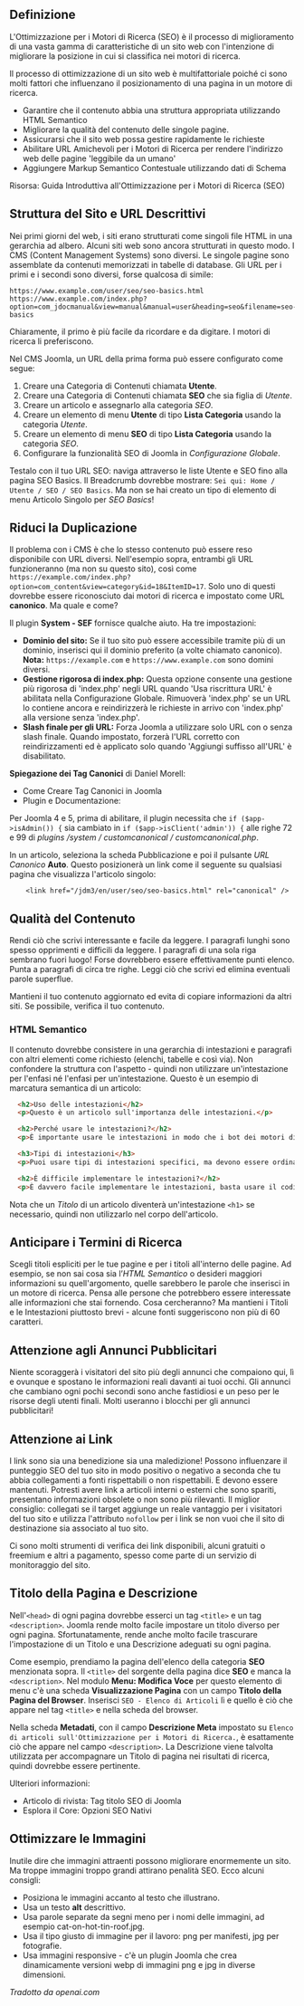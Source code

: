 <!-- Filename: jdocmanual?manual=user&heading=seo&filename=seo-basics.md / Display title: Fondamenti di SEO   -->

## Definizione

L'Ottimizzazione per i Motori di Ricerca (SEO) è il processo di miglioramento di una vasta gamma di caratteristiche di un sito web con l'intenzione di migliorare la posizione in cui si classifica nei motori di ricerca.

Il processo di ottimizzazione di un sito web è multifattoriale poiché ci sono molti fattori che influenzano il posizionamento di una pagina in un motore di ricerca.

- Garantire che il contenuto abbia una struttura appropriata utilizzando HTML Semantico
- Migliorare la qualità del contenuto delle singole pagine.
- Assicurarsi che il sito web possa gestire rapidamente le richieste
- Abilitare URL Amichevoli per i Motori di Ricerca per rendere l'indirizzo web delle pagine 'leggibile da un umano'
- Aggiungere Markup Semantico Contestuale utilizzando dati di Schema

Risorsa: Guida Introduttiva all'Ottimizzazione per i Motori di Ricerca (SEO)

## Struttura del Sito e URL Descrittivi

Nei primi giorni del web, i siti erano strutturati come singoli file HTML in una gerarchia ad albero. Alcuni siti web sono ancora strutturati in questo modo. I CMS (Content Management Systems) sono diversi. Le singole pagine sono assemblate da contenuti memorizzati in tabelle di database. Gli URL per i primi e i secondi sono diversi, forse qualcosa di simile:
```
https://www.example.com/user/seo/seo-basics.html
https://www.example.com/index.php?option=com_jdocmanual&view=manual&manual=user&heading=seo&filename=seo-basics
```
Chiaramente, il primo è più facile da ricordare e da digitare. I motori di ricerca li preferiscono.

Nel CMS Joomla, un URL della prima forma può essere configurato come segue:

1. Creare una Categoria di Contenuti chiamata **Utente**.
2. Creare una Categoria di Contenuti chiamata **SEO** che sia figlia di *Utente*.
3. Creare un articolo e assegnarlo alla categoria *SEO*.
4. Creare un elemento di menu **Utente** di tipo **Lista Categoria** usando la categoria *Utente*.
5. Creare un elemento di menu **SEO** di tipo **Lista Categoria** usando la categoria *SEO*.
6. Configurare la funzionalità SEO di Joomla in *Configurazione Globale*.

Testalo con il tuo URL SEO: naviga attraverso le liste Utente e SEO fino alla pagina SEO Basics. Il Breadcrumb dovrebbe mostrare: `Sei qui: Home / Utente / SEO / SEO Basics`. Ma non se hai creato un tipo di elemento di menu Articolo Singolo per *SEO Basics*!

## Riduci la Duplicazione

Il problema con i CMS è che lo stesso contenuto può essere reso disponibile con URL diversi. Nell'esempio sopra, entrambi gli URL funzioneranno (ma non su questo sito), così come `https://example.com/index.php?option=com_content&view=category&id=18&ItemID=17`. Solo uno di questi dovrebbe essere riconosciuto dai motori di ricerca e impostato come URL **canonico**. Ma quale e come?

Il plugin **System - SEF** fornisce qualche aiuto. Ha tre impostazioni:

* **Dominio del sito:** Se il tuo sito può essere accessibile tramite più di un dominio, inserisci qui il dominio preferito (a volte chiamato canonico). **Nota:** `https://example.com` e `https://www.example.com` sono domini diversi.
* **Gestione rigorosa di index.php:** Questa opzione consente una gestione più rigorosa di 'index.php' negli URL quando 'Usa riscrittura URL' è abilitata nella Configurazione Globale. Rimuoverà 'index.php' se un URL lo contiene ancora e reindirizzerà le richieste in arrivo con 'index.php' alla versione senza 'index.php'.
* **Slash finale per gli URL:** Forza Joomla a utilizzare solo URL con o senza slash finale. Quando impostato, forzerà l'URL corretto con reindirizzamenti ed è applicato solo quando 'Aggiungi suffisso all'URL' è disabilitato.

**Spiegazione dei Tag Canonici** di Daniel Morell:

* Come Creare Tag Canonici in Joomla
* Plugin e Documentazione:

Per Joomla 4 e 5, prima di abilitare, il plugin necessita che `if ($app->isAdmin()) {` sia cambiato in `if ($app->isClient('admin')) {` alle righe 72 e 99 di *plugins /system / customcanonical / customcanonical.php*.

In un articolo, seleziona la scheda Pubblicazione e poi il pulsante *URL Canonico* **Auto**. Questo posizionerà un link come il seguente su qualsiasi pagina che visualizza l'articolo singolo:
```
    <link href="/jdm3/en/user/seo/seo-basics.html" rel="canonical" />
```

## Qualità del Contenuto

Rendi ciò che scrivi interessante e facile da leggere. I paragrafi lunghi sono spesso opprimenti e difficili da leggere. I paragrafi di una sola riga sembrano fuori luogo! Forse dovrebbero essere effettivamente punti elenco. Punta a paragrafi di circa tre righe. Leggi ciò che scrivi ed elimina eventuali parole superflue.

Mantieni il tuo contenuto aggiornato ed evita di copiare informazioni da altri siti. Se possibile, verifica il tuo contenuto.

### HTML Semantico

Il contenuto dovrebbe consistere in una gerarchia di intestazioni e paragrafi con altri elementi come richiesto (elenchi, tabelle e così via). Non confondere la struttura con l'aspetto - quindi non utilizzare un'intestazione per l'enfasi né l'enfasi per un'intestazione. Questo è un esempio di marcatura semantica di un articolo:

```html
  <h2>Uso delle intestazioni</h2>
  <p>Questo è un articolo sull'importanza delle intestazioni.</p>

  <h2>Perché usare le intestazioni?</h2>
  <p>È importante usare le intestazioni in modo che i bot dei motori di ricerca possano identificare quale parte del tuo articolo sia <strong>importante</strong>.</p>

  <h3>Tipi di intestazioni</h3>
  <p>Puoi usare tipi di intestazioni specifici, ma devono essere ordinati e strutturati all'interno della tua pagina. H1 sarà il titolo della pagina inserito da Joomla, con H2 utilizzato per i sottotitoli della pagina. Eventuali intestazioni all'interno dei tuoi sottotitoli dovrebbero scalare utilizzando H3, H4 e H5 se appropriato.</p>

  <h2>È difficile implementare le intestazioni?</h2>
  <p>È davvero facile implementare le intestazioni, basta usare il codice HTML appropriato.</p>
```
Nota che un *Titolo* di un articolo diventerà un'intestazione `<h1>` se necessario, quindi non utilizzarlo nel corpo dell'articolo.

## Anticipare i Termini di Ricerca

Scegli titoli espliciti per le tue pagine e per i titoli all'interno delle pagine. Ad esempio, se non sai cosa sia l’*HTML Semantico* o desideri maggiori informazioni su quell'argomento, quelle sarebbero le parole che inserisci in un motore di ricerca. Pensa alle persone che potrebbero essere interessate alle informazioni che stai fornendo. Cosa cercheranno? Ma mantieni i Titoli e le Intestazioni piuttosto brevi - alcune fonti suggeriscono non più di 60 caratteri.

## Attenzione agli Annunci Pubblicitari

Niente scoraggerà i visitatori del sito più degli annunci che compaiono qui, lì e ovunque e spostano le informazioni reali davanti ai tuoi occhi. Gli annunci che cambiano ogni pochi secondi sono anche fastidiosi e un peso per le risorse degli utenti finali. Molti useranno i blocchi per gli annunci pubblicitari!

## Attenzione ai Link

I link sono sia una benedizione sia una maledizione! Possono influenzare il punteggio SEO del tuo sito in modo positivo o negativo a seconda che tu abbia collegamenti a fonti rispettabili o non rispettabili. E devono essere mantenuti. Potresti avere link a articoli interni o esterni che sono spariti, presentano informazioni obsolete o non sono più rilevanti. Il miglior consiglio: collegati se il target aggiunge un reale vantaggio per i visitatori del tuo sito e utilizza l'attributo `nofollow` per i link se non vuoi che il sito di destinazione sia associato al tuo sito.

Ci sono molti strumenti di verifica dei link disponibili, alcuni gratuiti o freemium e altri a pagamento, spesso come parte di un servizio di monitoraggio del sito.

## Titolo della Pagina e Descrizione

Nell'`<head>` di ogni pagina dovrebbe esserci un tag `<title>` e un tag `<description>`. Joomla rende molto facile impostare un titolo diverso per ogni pagina. Sfortunatamente, rende anche molto facile trascurare l'impostazione di un Titolo e una Descrizione adeguati su ogni pagina.

Come esempio, prendiamo la pagina dell'elenco della categoria **SEO** menzionata sopra. Il `<title>` del sorgente della pagina dice **SEO** e manca la `<description>`. Nel modulo **Menu: Modifica Voce** per questo elemento di menu c'è una scheda **Visualizzazione Pagina** con un campo **Titolo della Pagina del Browser**. Inserisci `SEO - Elenco di Articoli` lì e quello è ciò che appare nel tag `<title>` e nella scheda del browser.

Nella scheda **Metadati**, con il campo **Descrizione Meta** impostato su `Elenco di articoli sull'Ottimizzazione per i Motori di Ricerca.`, è esattamente ciò che appare nel campo `<description>`. La Descrizione viene talvolta utilizzata per accompagnare un Titolo di pagina nei risultati di ricerca, quindi dovrebbe essere pertinente.

Ulteriori informazioni:
* Articolo di rivista: Tag titolo SEO di Joomla
* Esplora il Core: Opzioni SEO Nativi

## Ottimizzare le Immagini

Inutile dire che immagini attraenti possono migliorare enormemente un sito. Ma troppe immagini troppo grandi attirano penalità SEO. Ecco alcuni consigli:

* Posiziona le immagini accanto al testo che illustrano.
* Usa un testo **alt** descrittivo.
* Usa parole separate da segni meno per i nomi delle immagini, ad esempio cat-on-hot-tin-roof.jpg.
* Usa il tipo giusto di immagine per il lavoro: png per manifesti, jpg per fotografie.
* Usa immagini responsive - c'è un plugin Joomla che crea dinamicamente versioni webp di immagini png e jpg in diverse dimensioni.

*Tradotto da openai.com*
